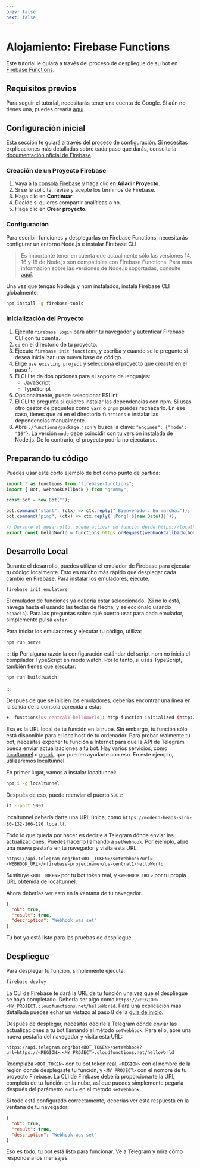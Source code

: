 ```yaml
---
prev: false
next: false
---
```


# Alojamiento: Firebase Functions

Este tutorial le guiará a través del proceso de despliegue de su bot en [Firebase Functions](https://firebase.google.com/docs/functions).

## Requisitos previos

Para seguir el tutorial, necesitarás tener una cuenta de Google.
Si aún no tienes una, puedes crearla [aquí](https://accounts.google.com/signup).

## Configuración inicial

Esta sección te guiará a través del proceso de configuración.
Si necesitas explicaciones más detalladas sobre cada paso que darás, consulta la [documentación oficial de Firebase](https://firebase.google.com/docs/functions/get-started).

### Creación de un Proyecto Firebase

1. Vaya a la [consola Firebase](https://console.firebase.google.com/) y haga clic en **Añadir Proyecto**.
2. Si se le solicita, revise y acepte los términos de Firebase.
3. Haga clic en **Continuar**.
4. Decide si quieres compartir analíticas o no.
5. Haga clic en **Crear proyecto**.

### Configuración

Para escribir funciones y desplegarlas en Firebase Functions, necesitarás configurar un entorno Node.js e instalar Firebase CLI.

> Es importante tener en cuenta que actualmente sólo las versiones 14, 16 y 18 de Node.js son compatibles con Firebase Functions.
> Para más información sobre las versiones de Node.js soportadas, consulte [aquí](https://firebase.google.com/docs/functions/manage-functions#set_nodejs_version).

Una vez que tengas Node.js y npm instalados, instala Firebase CLI globalmente:

```sh
npm install -g firebase-tools
```

### Inicialización del Proyecto

1. Ejecuta `firebase login` para abrir tu navegador y autenticar Firebase CLI con tu cuenta.
2. `cd` en el directorio de tu proyecto.
3. Ejecute `firebase init functions`, y escriba `y` cuando se le pregunte si desea inicializar una nueva base de código.
4. Elige `use existing project` y selecciona el proyecto que creaste en el paso 1.
5. El CLI te da dos opciones para el soporte de lenguajes:
   - JavaScript
   - TypeScript
6. Opcionalmente, puede seleccionar ESLint.
7. El CLI te pregunta si quieres instalar las dependencias con npm.
   Si usas otro gestor de paquetes como `yarn` o `pnpm` puedes rechazarlo.
   En ese caso, tienes que `cd` en el directorio `functions` e instalar las dependencias manualmente.
8. Abre `./functions/package.json` y busca la clave: `"engines": {"node": "16"}`.
   La versión `node` debe coincidir con tu versión instalada de Node.js.
   De lo contrario, el proyecto podría no ejecutarse.

## Preparando tu código

Puedes usar este corto ejemplo de bot como punto de partida:

```ts
import * as functions from "firebase-functions";
import { Bot, webhookCallback } from "grammy";

const bot = new Bot("");

bot.command("start", (ctx) => ctx.reply("¡Bienvenido!. En marcha."));
bot.command("ping", (ctx) => ctx.reply(`¡Pong! ${new Date()}`));

// Durante el desarrollo, puede activar su función desde https://localhost/<firebase-projectname>/us-central1/helloWorld
export const helloWorld = functions.https.onRequest(webhookCallback(bot));
```

## Desarrollo Local

Durante el desarrollo, puedes utilizar el emulador de Firebase para ejecutar tu código localmente.
Esto es mucho más rápido que desplegar cada cambio en Firebase.
Para instalar los emuladores, ejecute:

```sh
firebase init emulators
```

El emulador de funciones ya debería estar seleccionado.
(Si no lo está, navega hasta él usando las teclas de flecha, y selecciónalo usando `espacio`).
Para las preguntas sobre qué puerto usar para cada emulador, simplemente pulsa `enter`.

Para iniciar los emuladores y ejecutar tu código, utiliza:

```sh
npm run serve
```

::: tip
Por alguna razón la configuración estándar del script npm no inicia el compilador TypeScript en modo watch.
Por lo tanto, si usas TypeScript, también tienes que ejecutar:

```sh
npm run build:watch
```

:::

Después de que se inicien los emuladores, deberías encontrar una línea en la salida de la consola parecida a esta:

```sh
+  functions[us-central1-helloWorld]: http function initialized (http://127.0.0.1:5001/<firebase-projectname>/us-central1/helloWorld).
```

Esa es la URL local de tu función en la nube.
Sin embargo, tu función sólo está disponible para el localhost de tu ordenador.
Para probar realmente tu bot, necesitas exponer tu función a Internet para que la API de Telegram pueda enviar actualizaciones a tu bot.
Hay varios servicios, como [localtunnel](https://localtunnel.me) o [ngrok](https://ngrok.com), que pueden ayudarte con eso.
En este ejemplo, utilizaremos localtunnel.

En primer lugar, vamos a instalar localtunnel:

```sh
npm i -g localtunnel
```

Después de eso, puede reenviar el puerto `5001`:

```sh
lt --port 5001
```

localtunnel debería darte una URL única, como `https://modern-heads-sink-80-132-166-120.loca.lt`.

Todo lo que queda por hacer es decirle a Telegram dónde enviar las actualizaciones.
Puedes hacerlo llamando a `setWebhook`.
Por ejemplo, abre una nueva pestaña en tu navegador y visita esta URL:

```text
https://api.telegram.org/bot<BOT_TOKEN>/setWebhook?url=<WEBHOOK_URL>/<firebase-projectname>/us-central1/helloWorld
```

Sustituye `<BOT_TOKEN>` por tu bot token real, y `<WEBHOOK_URL>` por tu propia URL obtenida de localtunnel.

Ahora deberías ver esto en la ventana de tu navegador.

```json
{
  "ok": true,
  "result": true,
  "description": "Webhook was set"
}
```

Tu bot ya está listo para las pruebas de despliegue.

## Despliegue

Para desplegar tu función, simplemente ejecuta:

```sh
firebase deploy
```

La CLI de Firebase te dará la URL de tu función una vez que el despliegue se haya completado.
Debería ser algo como `https://<REGION>.<MY_PROJECT.cloudfunctions.net/helloWorld`.
Para una explicación más detallada puedes echar un vistazo al paso 8 de la [guía de inicio](https://firebase.google.com/docs/functions/get-started#deploy-functions-to-a-production-environment).

Después de desplegar, necesitas decirle a Telegram dónde enviar las actualizaciones a tu bot llamando al método `setWebhook`.
Para ello, abre una nueva pestaña del navegador y visita esta URL:

```text
https://api.telegram.org/bot<BOT_TOKEN>/setWebhook?url=https://<REGION>.<MY_PROJECT>.cloudfunctions.net/helloWorld
```

Reemplaza `<BOT_TOKEN>` con tu bot token real, `<REGION>` con el nombre de la región donde desplegaste tu función, y `<MY_PROJECT>` con el nombre de tu proyecto Firebase.
La CLI de Firebase debería proporcionarte la URL completa de tu función en la nube, así que puedes simplemente pegarla después del parámetro `?url=` en el método `setWebhook`.

Si todo está configurado correctamente, deberías ver esta respuesta en la ventana de tu navegador:

```json
{
  "ok": true,
  "result": true,
  "description": "Webhook was set"
}
```

Eso es todo, tu bot está listo para funcionar.
Ve a Telegram y mira cómo responde a los mensajes.

